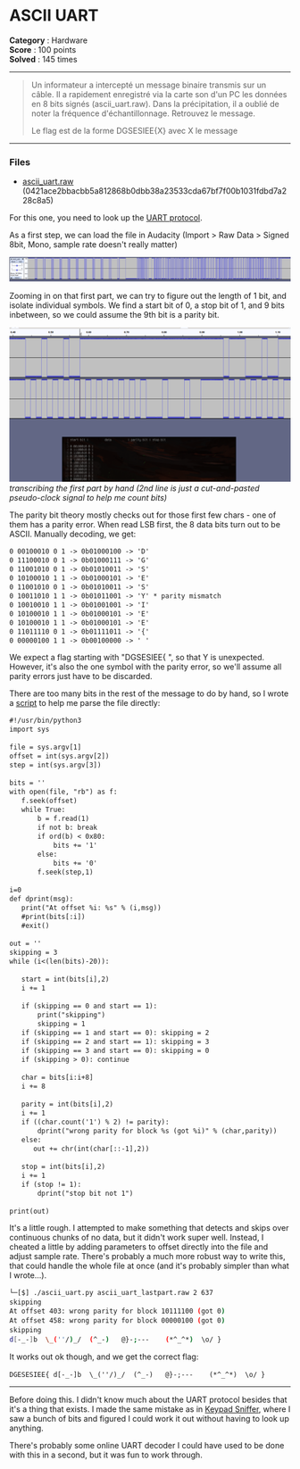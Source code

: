ASCII UART
==========

**Category** : Hardware  
**Score** : 100 points  
**Solved** : 145 times  

---

>Un informateur a intercepté un message binaire transmis sur un câble. Il a rapidement enregistré via la carte son d'un PC les données en 8 bits signés (ascii_uart.raw). Dans la précipitation, il a oublié de noter la fréquence d'échantillonnage. Retrouvez le message.
>
>Le flag est de la forme DGSESIEE{X} avec X le message

---

### Files

 * [ascii_uart.raw](ascii_uart.raw) (0421ace2bbacbb5a812868b0dbb38a23533cda67bf7f00b1031fdbd7a228c8a5)

For this one, you need to look up the [UART protocol](https://en.wikipedia.org/wiki/Universal_asynchronous_receiver-transmitter#Data_framing). 

As a first step, we can load the file in Audacity (Import > Raw Data > Signed 8bit, Mono, sample rate doesn't really matter)

![audacity1.png](audacity1.png)

Zooming in on that first part, we can try to figure out the length of 1 bit, and isolate individual symbols. We find a start bit of 0, a stop bit of 1, and 9 bits inbetween, so we could assume the 9th bit is a parity bit.

![audacity2.png](audacity2.png)
*transcribing the first part by hand (2nd line is just a cut-and-pasted pseudo-clock signal to help me count bits)*

The parity bit theory mostly checks out for those first few chars - one of them has a parity error. When read LSB first, the 8 data bits turn out to be ASCII. Manually decoding, we get:

```
0 00100010 0 1 -> 0b01000100 -> 'D'
0 11100010 0 1 -> 0b01000111 -> 'G'
0 11001010 0 1 -> 0b01010011 -> 'S'
0 10100010 1 1 -> 0b01000101 -> 'E'
0 11001010 0 1 -> 0b01010011 -> 'S'
0 10011010 1 1 -> 0b01011001 -> 'Y' * parity mismatch
0 10010010 1 1 -> 0b01001001 -> 'I'
0 10100010 1 1 -> 0b01000101 -> 'E'
0 10100010 1 1 -> 0b01000101 -> 'E'
0 11011110 0 1 -> 0b01111011 -> '{'
0 00000100 1 1 -> 0b00100000 -> ' '
```

We expect a flag starting with "DGSESIEE{ ", so that Y is unexpected. However, it's also the one symbol with the parity error, so we'll assume all parity errors just have to be discarded.

There are too many bits in the rest of the message to do by hand, so I wrote a [script](ascii_uart.py) to help me parse the file directly:

```python3
#!/usr/bin/python3
import sys

file = sys.argv[1]
offset = int(sys.argv[2])
step = int(sys.argv[3])

bits = ''
with open(file, "rb") as f:
   f.seek(offset)
   while True:
       b = f.read(1)
       if not b: break
       if ord(b) < 0x80:
           bits += '1'
       else: 
           bits += '0'
       f.seek(step,1)

i=0
def dprint(msg):
   print("At offset %i: %s" % (i,msg))
   #print(bits[:i])
   #exit()

out = ''   
skipping = 3
while (i<(len(bits)-20)):

   start = int(bits[i],2)
   i += 1
   
   if (skipping == 0 and start == 1): 
       print("skipping")
       skipping = 1
   if (skipping == 1 and start == 0): skipping = 2
   if (skipping == 2 and start == 1): skipping = 3
   if (skipping == 3 and start == 0): skipping = 0
   if (skipping > 0): continue
   
   char = bits[i:i+8]
   i += 8
   
   parity = int(bits[i],2)
   i += 1
   if ((char.count('1') % 2) != parity):
       dprint("wrong parity for block %s (got %i)" % (char,parity))
   else:
      out += chr(int(char[::-1],2))
   
   stop = int(bits[i],2)
   i += 1
   if (stop != 1):
       dprint("stop bit not 1")
       
print(out)
```

It's a little rough. I attempted to make something that detects and skips over continuous chunks of no data, but it didn't work super well. Instead, I cheated a little by adding parameters to offset directly into the file and adjust sample rate. There's probably a much more robust way to write this, that could handle the whole file at once (and it's probably simpler than what I wrote...).

```bash
└─[$] ./ascii_uart.py ascii_uart_lastpart.raw 2 637
skipping
At offset 403: wrong parity for block 10111100 (got 0)
At offset 458: wrong parity for block 00000100 (got 0)
skipping
d[-_-]b  \_(''/)_/  (^_-)   @}-;---    (*^_^*)  \o/ }
```

It works out ok though, and we get the correct flag:

`DGESESIEE{ d[-_-]b  \_(''/)_/  (^_-)   @}-;---    (*^_^*)  \o/ }`

---

Before doing this. I didn't know much about the UART protocol besides that it's a thing that exists. I made the same mistake as in [Keypad Sniffer](../150_keypad_sniffer), where I saw a bunch of bits and figured I could work it out without having to look up anything.

There's probably some online UART decoder I could have used to be done with this in a second, but it was fun to work through.
